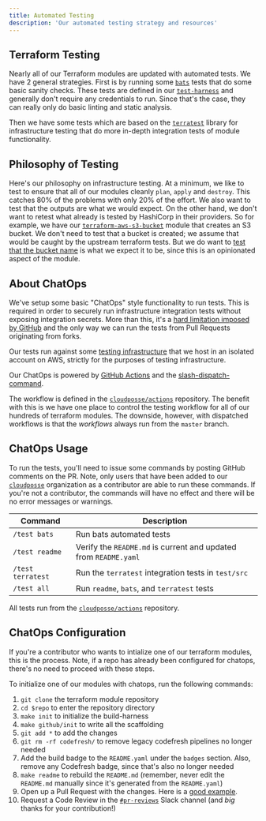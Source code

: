 ```yaml
---
title: Automated Testing
description: 'Our automated testing strategy and resources'
---
```


## Terraform Testing

Nearly all of our Terraform modules are updated with automated tests. We have 2 general strategies. First is by running some [`bats`](https://github.com/bats-core/bats-core) tests that do some basic sanity checks. 
These tests are defined in our [`test-harness`](https://github.com/cloudposse/test-harness) and generally don't require any credentials to run. Since that's the case, they can really only do basic linting and static analysis. 

Then we have some tests which are based on the [`terratest`](https://github.com/gruntwork-io/terratest) library for infrastructure testing that do more in-depth integration tests of module functionality. 

## Philosophy of Testing

Here's our philosophy on infrastructure testing. At a minimum, we like to test to ensure that all of our modules cleanly `plan`, `apply` and `destroy`. This catches 80% of the problems with only 20% of the effort. We also want to test that the outputs are what we would expect. On the other hand, we don't want to retest what already is tested by HashiCorp in their providers. So for example, we have our [`terraform-aws-s3-bucket`](https://github.com/cloudposse/terraform-aws-s3-bucket) module that creates an S3 bucket. We don't need to test that a bucket is created; we assume that would be caught by the upstream terraform tests. But we do want to [test that the bucket name](https://github.com/cloudposse/terraform-aws-s3-bucket/blob/master/test/src/examples_complete_test.go#L38) is what we expect it to be, since this is an opinionated aspect of the module.

## About ChatOps

We've setup some basic "ChatOps" style functionality to run tests. This is required in order to securely run infrastructure integration tests without exposing integration secrets.  More than this, it's a [hard limitation
imposed by GitHub](https://www.google.com/search?q=github.community+run+on+forks+secrets) and the only way we can run the tests from Pull Requests originating from forks.

Our tests run against some [testing infrastructure](https://github.com/cloudposse/testing.cloudposse.co) that we host in an isolated account on AWS, strictly for the purposes of testing infrastructure.

Our ChatOps is powered by [GitHub Actions](https://github.com/features/actions) and the [slash-dispatch-command](https://github.com/peter-evans/slash-command-dispatch).

The workflow is defined in the [`cloudposse/actions`](https://github.com/cloudposse/actions/blob/master/.github/workflows/test-command.yml) repository. The benefit with this is we have one place to control the testing
workflow for all of our hundreds of terraform modules. The downside, however, with dispatched workflows is that the _workflows_ always run from the `master` branch. 


## ChatOps Usage

To run the tests, you'll need to issue some commands by posting GitHub comments on the PR. Note, only users that have been added to our [`cloudposse`](https://github.com/cloudposse) organization as a contributor are able to run these commands. If you're not a contributor,
the commands will have no effect and there will be no error messages or warnings.


| Command           | Description                                                      |
| ----------------- | ---------------------------------------------------------------- |
| `/test bats`      | Run bats automated tests                                         |
| `/test readme`    | Verify the `README.md` is current and updated from `README.yaml` |
| `/test terratest` | Run the `terratest` integration tests in `test/src`              |
| `/test all`       | Run `readme`, `bats`, and `terratest` tests                      |


All tests run from the [`cloudposse/actions`](https://github.com/cloudposse/actions/actions) repository.


## ChatOps Configuration 

If you're a contributor who wants to intialize one of our terraform modules, this is the process. Note, if a repo has already been configured for chatops, there's no need to proceed with these steps.

To initialize one of our modules with chatops, run the following commands:

1. `git clone` the terraform module repository
2. `cd $repo` to enter the repository directory
3. `make init` to initialize the build-harness
4. `make github/init` to write all the scaffolding
5. `git add *` to add the changes
6. `git rm -rf codefresh/` to remove legacy codefresh pipelines no longer needed
7. Add the build badge to the `README.yaml` under the `badges` section. Also, remove any Codefresh badge, since that's also no longer needed
8. `make readme` to rebuild the `README.md` (remember, never edit the `README.md` manually since it's generated from the `README.yaml`)
9. Open up a Pull Request with the changes. Here is a [good example](https://github.com/cloudposse/terraform-github-repository-webhooks/pull/17).
10. Request a Code Review in the [`#pr-reviews`](https://slack.cloudposse.com) Slack channel (and *big* thanks for your contribution!)
